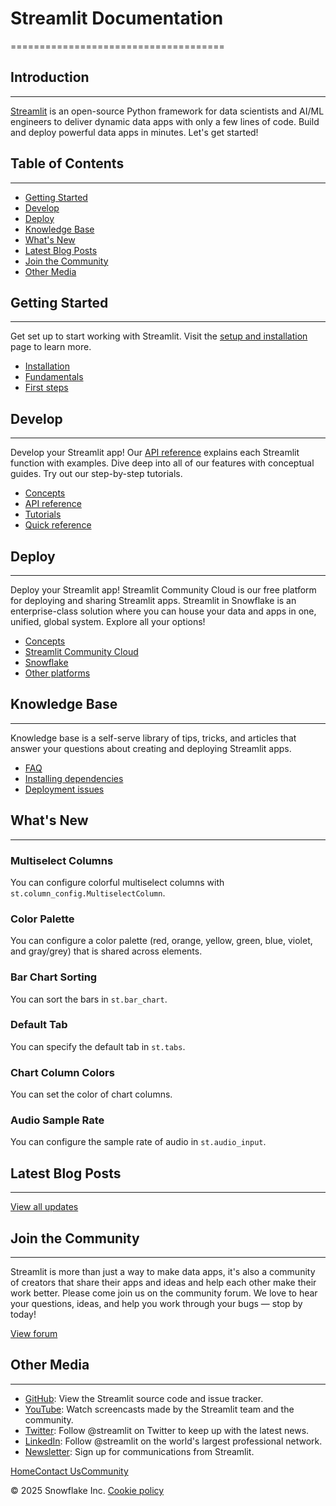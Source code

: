 # Streamlit Documentation
=====================================

## Introduction
---------------

[Streamlit](https://www.streamlit.io) is an open-source Python framework for data scientists and AI/ML engineers to deliver dynamic data apps with only a few lines of code. Build and deploy powerful data apps in minutes. Let's get started!

## Table of Contents
-----------------

* [Getting Started](#getting-started)
* [Develop](#develop)
* [Deploy](#deploy)
* [Knowledge Base](#knowledge-base)
* [What's New](#whats-new)
* [Latest Blog Posts](#latest-blog-posts)
* [Join the Community](#join-the-community)
* [Other Media](#other-media)

## Getting Started
-----------------

Get set up to start working with Streamlit. Visit the [setup and installation](/get-started/installation) page to learn more.

* [Installation](/get-started/installation)
* [Fundamentals](/get-started/fundamentals)
* [First steps](/get-started/tutorials)

## Develop
------------

Develop your Streamlit app! Our [API reference](/develop/api-reference) explains each Streamlit function with examples. Dive deep into all of our features with conceptual guides. Try out our step-by-step tutorials.

* [Concepts](/develop/concepts)
* [API reference](/develop/api-reference)
* [Tutorials](/develop/tutorials)
* [Quick reference](/develop/quick-reference)

## Deploy
------------

Deploy your Streamlit app! Streamlit Community Cloud is our free platform for deploying and sharing Streamlit apps. Streamlit in Snowflake is an enterprise-class solution where you can house your data and apps in one, unified, global system. Explore all your options!

* [Concepts](/deploy/concepts)
* [Streamlit Community Cloud](/deploy/streamlit-community-cloud)
* [Snowflake](/deploy/snowflake)
* [Other platforms](/deploy/tutorials)

## Knowledge Base
-----------------

Knowledge base is a self-serve library of tips, tricks, and articles that answer your questions about creating and deploying Streamlit apps.

* [FAQ](/knowledge-base/using-streamlit)
* [Installing dependencies](/knowledge-base/dependencies)
* [Deployment issues](/knowledge-base/deploy)

## What's New
--------------

### Multiselect Columns

You can configure colorful multiselect columns with `st.column_config.MultiselectColumn`.

### Color Palette

You can configure a color palette (red, orange, yellow, green, blue, violet, and gray/grey) that is shared across elements.

### Bar Chart Sorting

You can sort the bars in `st.bar_chart`.

### Default Tab

You can specify the default tab in `st.tabs`.

### Chart Column Colors

You can set the color of chart columns.

### Audio Sample Rate

You can configure the sample rate of audio in `st.audio_input`.

## Latest Blog Posts
--------------------

[View all updates](https://blog.streamlit.io/)

## Join the Community
----------------------

Streamlit is more than just a way to make data apps, it's also a community of creators that share their apps and ideas and help each other make their work better. Please come join us on the community forum. We love to hear your questions, ideas, and help you work through your bugs — stop by today!

[View forum](https://discuss.streamlit.io)

## Other Media
----------------

* [GitHub](https://github.com/streamlit): View the Streamlit source code and issue tracker.
* [YouTube](https://www.youtube.com/channel/UC3LD42rjj-Owtxsa6PwGU5Q): Watch screencasts made by the Streamlit team and the community.
* [Twitter](https://twitter.com/streamlit): Follow @streamlit on Twitter to keep up with the latest news.
* [LinkedIn](https://www.linkedin.com/company/streamlit): Follow @streamlit on the world's largest professional network.
* [Newsletter](https://info.snowflake.com/streamlit-newsletter-sign-up.html): Sign up for communications from Streamlit.

[Home](/)[Contact Us](mailto:hello@streamlit.io?subject=Contact%20from%20documentation%20)[Community](https://discuss.streamlit.io)

[](https://github.com/streamlit "GitHub")[](https://www.youtube.com/channel/UC3LD42rjj-Owtxsa6PwGU5Q "YouTube")[](https://twitter.com/streamlit "Twitter")[](https://www.linkedin.com/company/streamlit "LinkedIn")[](https://info.snowflake.com/streamlit-newsletter-sign-up.html "Newsletter")

&copy; 2025 Snowflake Inc. [Cookie policy](https://www.streamlit.io/cookie-policy)